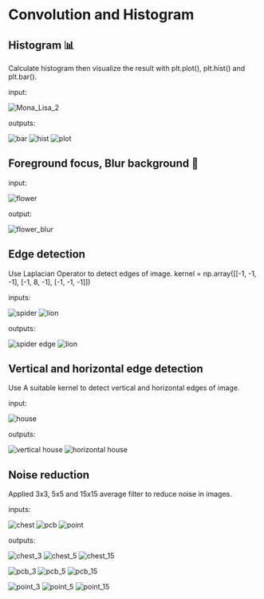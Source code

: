 # Convolution and Histogram

## Histogram 📊

Calculate histogram then visualize the result with plt.plot(), plt.hist() and plt.bar().

input:

![Mona_Lisa_2](https://user-images.githubusercontent.com/43343453/236417881-87995365-dc4a-4583-b4e4-9fb066871998.jpg)

outputs:

![bar](https://user-images.githubusercontent.com/43343453/236417951-31e0e70f-4bd7-48e8-bb1f-c13cc189a474.png)
![hist](https://user-images.githubusercontent.com/43343453/236418021-7f3b966f-6799-432c-91f0-2a7ed656b6ea.png)
![plot](https://user-images.githubusercontent.com/43343453/236418029-8dde9166-857e-46a3-9464-809820005c0c.png)


## Foreground focus, Blur background 🌷

input:

![flower](https://user-images.githubusercontent.com/43343453/236418096-1abe5fd1-5fbe-45c2-af66-bd298170087c.jpg)

output:

![flower_blur](https://user-images.githubusercontent.com/43343453/236418140-9bd3f23c-db9e-4fa2-8ca0-312241c3f46d.png)

## Edge detection 

Use Laplacian Operator to detect edges of image.
kernel = np.array([[-1, -1, -1],
                   [-1,  8, -1],
                   [-1, -1, -1]])

inputs:

![spider](https://user-images.githubusercontent.com/43343453/236418461-a41d5bd5-5f9d-411f-b5b3-141c25b49e99.jpg)
![lion](https://user-images.githubusercontent.com/43343453/236418477-93603e96-150f-49af-be81-d51e7f120585.jpg)

outputs:

![spider edge](https://user-images.githubusercontent.com/43343453/236418394-0e9825eb-fc92-485a-bb80-bf6f94b5ab58.png)
![lion](https://user-images.githubusercontent.com/43343453/236418420-e2457d4b-c7c9-4764-9ab3-c80dfad3d76b.png)

## Vertical and horizontal edge detection

Use A suitable kernel to detect vertical and horizontal edges of image.

input:

![house](https://user-images.githubusercontent.com/43343453/236418615-b12c9f99-530a-484b-b27a-8934f4cf2b09.jpg)

outputs:

![vertical house](https://user-images.githubusercontent.com/43343453/236418746-bc0b1096-91dd-4393-bc96-b8badc5809cc.png)
![horizontal house](https://user-images.githubusercontent.com/43343453/236418777-224c3702-30bd-454e-b86a-3e2b9e25f7c8.png)


## Noise reduction

Applied 3x3, 5x5 and 15x15 average filter to reduce noise in images. 

inputs:

![chest](https://user-images.githubusercontent.com/43343453/236419069-14009bce-302b-47d7-82cc-809ca14f3141.jpg)
![pcb](https://user-images.githubusercontent.com/43343453/236419104-4dbc5263-22da-46d7-9ec1-560e5622c009.jpg)
![point](https://user-images.githubusercontent.com/43343453/236419113-3c890a1e-c830-4cdd-8ebd-d04dcee2f062.jpg)


outputs:

![chest_3](https://user-images.githubusercontent.com/43343453/236419157-853e09df-b489-4d7e-a8d1-450fa836e331.png)
![chest_5](https://user-images.githubusercontent.com/43343453/236419172-a8145812-f68f-407c-bfe1-c05fc48b423c.png)
![chest_15](https://user-images.githubusercontent.com/43343453/236419186-b64a357d-9cf9-4510-9c0a-492e9b5bc5a7.png)

![pcb_3](https://user-images.githubusercontent.com/43343453/236419223-3d36c7d0-03af-469d-8bdf-f0ae038eca11.png)
![pcb_5](https://user-images.githubusercontent.com/43343453/236419268-189022f9-1bb9-4052-aae9-b8923ffe658a.png)
![pcb_15](https://user-images.githubusercontent.com/43343453/236419287-25a8f979-1ada-4f8e-ab08-f28a23be3180.png)

![point_3](https://user-images.githubusercontent.com/43343453/236419307-bc1cbfe6-6250-4ec2-aa9c-f5188ab8b99c.png)
![point_5](https://user-images.githubusercontent.com/43343453/236419324-266a144b-875d-4747-ab3f-e97a595ebc84.png)
![point_15](https://user-images.githubusercontent.com/43343453/236419342-2d785d87-2720-4cb8-a86e-e716c59708f7.png)


